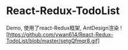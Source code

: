 # React-Redux-TodoList
Demo, 使用了react-Redux框架, AntDesign渲染
![https://github.com/ywan614/React-Redux-TodoList/blob/master/setgQfmqr8.gif]
